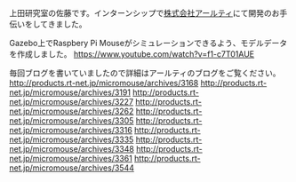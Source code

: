 上田研究室の佐藤です。インターンシップで<a href="http://www.rt-net.jp/company-page/" target="_blank">株式会社アールティ</a>にて開発のお手伝いをしてきました。

Gazebo上でRaspbery Pi Mouseがシミュレーションできるよう、モデルデータを作成しました。
https://www.youtube.com/watch?v=f1-c7T01AUE

毎回ブログを書いていましたので詳細はアールティのブログをご覧ください。
http://products.rt-net.jp/micromouse/archives/3168
http://products.rt-net.jp/micromouse/archives/3191
http://products.rt-net.jp/micromouse/archives/3227
http://products.rt-net.jp/micromouse/archives/3262
http://products.rt-net.jp/micromouse/archives/3305
http://products.rt-net.jp/micromouse/archives/3316
http://products.rt-net.jp/micromouse/archives/3335
http://products.rt-net.jp/micromouse/archives/3348
http://products.rt-net.jp/micromouse/archives/3361
http://products.rt-net.jp/micromouse/archives/3544
